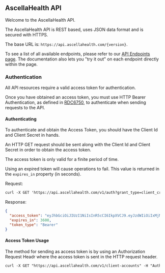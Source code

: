 ## AscellaHealth API

Welcome to the AscellaHealth API.

The AscellaHealth API is REST based, uses JSON data format and is secured with HTTPS.

The base URL is: `https://api.ascellahealth.com/{version}`.

To see a list of all available endpoints, please refer to our <a href="https://api.ascellahealth.com/swagger/index.html" target="_blank">API Endpoints page</a>. The documentation also lets you "try it out" on each endpoint directly within the page.

### Authentication

All API resources require a valid access token for authentication.

Once you have obtained an access token, you must use HTTP Bearer Authentication, as defined in <a href="https://www.rfc-editor.org/rfc/rfc6750.html" target="_blank">RDC6750</a>, to authenticate when sending requests to the API.

#### Authenticating
To authenticate and obtain the Access Token, you should have the Client Id and Client Secret in hands.

An HTTP GET request should be sent along with the Client Id and Client Secret in order to obtain the access token.

The access token is only valid for a finite period of time.

Using an expired token will cause operations to fail. This value is returned in the `expires_in` property (in seconds).

Request:

```markdown
curl -X GET 'https://api.ascellahealth.com/v1/auth?grant_type=client_credentials&client_id={CLIENT_ID}&client_secret={CLIENT_SECRET}'
```

Response:

```json
{
  "access_token": "eyJhbGciOiJIUzI1NiIsInR5cCI6IkpXVCJ9.eyJzdWIiOiIxMjM0NTY3ODkwIiwibmFtZSI6IkpvaG4gRG9lIiwiaWF0IjoxNTE2MjM5MDIyfQ.SflKxwRJSMeKKF2QT4fwpMeJf36POk6yJV_adQssw5c",
  "expires_in": 3600,
  "token_type": "Bearer"
}
```

#### Access Token Usage
The method for sending as access token is by using an Authorization Request Headr where the access token is sent in the HTTP request header.

```markdown
curl -X GET "https://api.ascellahealth.com/v1/client-accounts" -H "Authorization: Bearer eyJhbGciOiJIUzI1NiIsInR5cCI6IkpXVCJ9.eyJzdWIiOiIxMjM0NTY3ODkwIiwibmFtZSI6IkpvaG4gRG9lIiwiaWF0IjoxNTE2MjM5MDIyfQ.SflKxwRJSMeKKF2QT4fwpMeJf36POk6yJV_adQssw5c"
```
